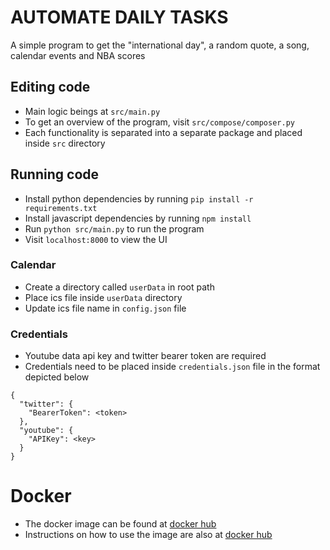 # AUTOMATE DAILY TASKS

A simple program to get the "international day", a random quote, a song, calendar events and NBA scores

## Editing code

* Main logic beings at `src/main.py`
* To get an overview of the program, visit `src/compose/composer.py`
* Each functionality is separated into a separate package and placed inside `src` directory

## Running code

* Install python dependencies by running `pip install -r requirements.txt`
* Install javascript dependencies by running `npm install`
* Run `python src/main.py` to run the program
* Visit `localhost:8000` to view the UI

### Calendar

* Create a directory called `userData` in root path
* Place ics file inside `userData` directory
* Update ics file name in `config.json` file

### Credentials

* Youtube data api key and twitter bearer token are required
* Credentials need to be placed inside `credentials.json` file in the format depicted below
```
{
  "twitter": {
    "BearerToken": <token>
  },
  "youtube": {
    "APIKey": <key>
  }
}
```

# Docker

* The docker image can be found at [docker hub](https://hub.docker.com/repository/docker/nithishraja/start-day)
* Instructions on how to use the image are also at [docker hub](https://hub.docker.com/repository/docker/nithishraja/start-day)
